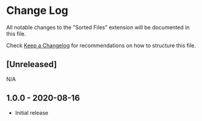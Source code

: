 # Change Log

All notable changes to the "Sorted Files" extension will be documented in this file.

Check [Keep a Changelog](http://keepachangelog.com/) for recommendations on how to structure this file.

## [Unreleased]

N/A

## 1.0.0 - 2020-08-16
- Initial release